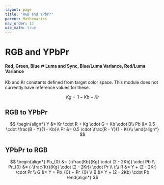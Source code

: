 ```yaml
---
layout: page
title: "RGB and YPbPr"
parent: Mathematics
nav_order: 13
use_math: true
---
```


# RGB and YPbPr
#### Red, Green, Blue $\rightleftarrows$ Luma and Sync, Blue/Luma Variance, Red/Luma Variance

Kb and Kr constants defined from target color space. This module does not currently have reference values for these.

$$
Kg = 1 - Kb - Kr
$$

## RGB to YPbPr

$$
\begin{align*}
Y &= Kr \cdot R + Kg \cdot G + Kb \cdot B\\ 
Pb &= 0.5 \cdot \frac{B - Y}{1 - Kb}\\ 
Pr &= 0.5 \cdot \frac{R - Y}{1 - Kr}\\ 
\end{align*}
$$

## YPbPr to RGB

$$
\begin{align*}
Pb_{0} &= (-\frac{Kb}{Kg} \cdot (2 - 2Kb)) \cdot Pb \\
Pr_{0} &= (-\frac{Kr}{Kg} \cdot (2 - 2Kr)) \cdot Pr \\
\:\\
R &= Y + (2 - 2Kr) \cdot Pr \\
G &= Y + Pb_{0} + Pr_{0} 
\\
B &= Y + (2 - 2Kb) \cdot Pb
\end{align*}
$$
